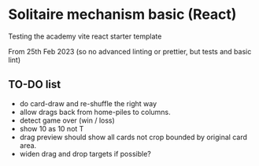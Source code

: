 # Solitaire mechanism basic (React)

Testing the academy vite react starter template

From 25th Feb 2023 (so no advanced linting or prettier, but tests and basic lint)

## TO-DO list

-   do card-draw and re-shuffle the right way
-   allow drags back from home-piles to columns.
-   detect game over (win / loss)
-   show 10 as 10 not T
-   drag preview should show all cards not crop bounded by original card area.
-   widen drag and drop targets if possible?
